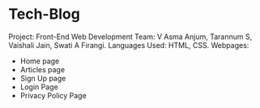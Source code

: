 # Tech-Blog
Project: Front-End Web Development
Team: V Asma Anjum, Tarannum S, Vaishali Jain, Swati A Firangi.
Languages Used: HTML, CSS.
Webpages: 
* Home page
* Articles page
* Sign Up page
* Login Page
* Privacy Policy Page
